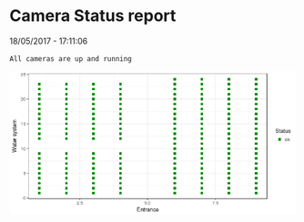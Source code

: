 Camera Status report
================
18/05/2017 - 17:11:06

    All cameras are up and running

![](camreport_files/figure-markdown_github/unnamed-chunk-2-1.png)
